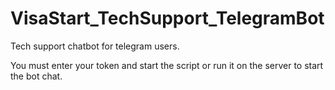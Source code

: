 # VisaStart_TechSupport_TelegramBot
Tech support chatbot for telegram users. 

You must enter your token and start the script or run it on the server to start the bot chat.
